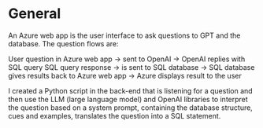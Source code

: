# General
An Azure web app is the user interface to ask questions to GPT and the database. The question flows are:

User question in Azure web app → sent to OpenAI → OpenAI replies with SQL query
SQL query response → is sent to SQL database → SQL database gives results back to Azure web app → Azure displays result to the user

I created a Python script in the back-end that is listening for a question and then use the LLM (large language model) and OpenAI libraries to interpret the question based on a system prompt, containing the database structure, cues and examples, translates the question into a SQL statement.

